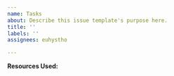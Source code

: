 ```yaml
---
name: Tasks
about: Describe this issue template's purpose here.
title: ''
labels: ''
assignees: euhystho

---
```


**Resources Used:**
